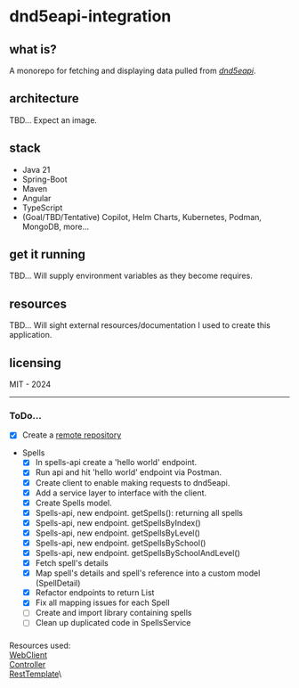 # dnd5eapi-integration
## what is?
A monorepo for fetching and displaying data pulled from [_dnd5eapi_](https://5e-bits.github.io/docs/api).
## architecture 
TBD... Expect an image.
## stack
- Java 21
- Spring-Boot
- Maven
- Angular
- TypeScript
- (Goal/TBD/Tentative) Copilot, Helm Charts, Kubernetes, Podman, MongoDB, more...

## get it running
TBD... Will supply environment variables as they become requires.
## resources
TBD... Will sight external resources/documentation I used to create this application.
## licensing
MIT - 2024

---

### ToDo...
- [x] Create a [remote repository](https://github.com/jorganization/dnd5eapi-integration?tab=readme-ov-file)
- Spells
  - [x] In spells-api create a 'hello world' endpoint.
  - [x] Run api and hit 'hello world' endpoint via Postman.
  - [x] Create client to enable making requests to dnd5eapi.
  - [x] Add a service layer to interface with the client.
  - [x] Create Spells model.
  - [x] Spells-api, new endpoint. getSpells(): returning all spells
  - [x] Spells-api, new endpoint. getSpellsByIndex()
  - [x] Spells-api, new endpoint. getSpellsByLevel()
  - [x] Spells-api, new endpoint. getSpellsBySchool()
  - [x] Spells-api, new endpoint. getSpellsBySchoolAndLevel()
  - [x] Fetch spell's details
  - [x] Map spell's details and spell's reference into a custom model (SpellDetail)
  - [x] Refactor endpoints to return List<SpellDetails>
  - [x] Fix all mapping issues for each Spell
  - [ ] Create and import library containing spells
  - [ ] Clean up duplicated code in SpellsService

###
Resources used:\
[WebClient](https://www.baeldung.com/spring-5-webclient)\
[Controller](https://www.baeldung.com/building-a-restful-web-service-with-spring-and-java-based-configuration)\
[RestTemplate](https://www.baeldung.com/rest-template)\
 